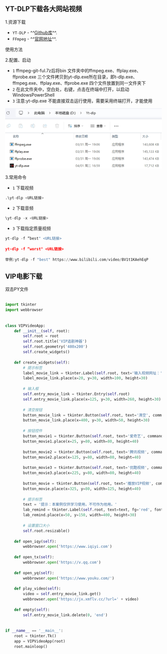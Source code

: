 ## YT-DLP下载各大网站视频
1.资源下载

* `YT-DLP`  - ^^[Github库](https://github.com/yt-dlp/yt-dlp?tab=readme-ov-file)^^.
* `FFmpeg`  - ^^[官网地址](https://ffmpeg.org/)^^.

使用方法

2.配置、启动

* `1` ffmpeg-git-ful.7z后将bin 文件夹中的ffmpeg.exe、ffplay.exe、ffprobe.exe 三个文件拷贝到yt-dlp.exe所在目录，即t-dlp.exe、ffmpeg.exe、ffplay.exe、ffprobe.exe 四个文件放置到同一文件夹下
* `2` 在此文件夹中，空白处，右键，点击在终端中打开，以启动WindowsPowerShell
* `3` 注意:yt-dlp.exe 不能直接双击运行使用，需要采用终端打开，才能使用

![yt dlp](images/ytdlp.png)

3.常用命令

* `1` 下载视频
``` py
.\yt-dlp <URL链接>
```

* `2` 下载音频
``` py
\yt-dlp -x <URL链接>
```

* `3` 下载指定质量视频
``` py
yt-dlp -f “best" <URL链接>

yt-dlp -f “worst" <URL链接>

举例:yt-dlp -f "best" https://www.bilibili.com/video/BV1t1KAehEqP
```

## VIP电影下载

双击PY文件

```python

import tkinter
import webbrowser


class VIPVideoApp:
    def __init__(self, root):
        self.root = root
        self.root.title('VIP追剧神器')
        self.root.geometry('480x200')
        self.create_widgets()

    def create_widgets(self):
        # 提示标签
        label_movie_link = tkinter.Label(self.root, text='输入视频网址：')
        label_movie_link.place(x=20, y=30, width=100, height=30)

        # 输入框
        self.entry_movie_link = tkinter.Entry(self.root)
        self.entry_movie_link.place(x=125, y=30, width=260, height=30)

        # 清空按钮
        button_movie_link = tkinter.Button(self.root, text='清空', command=self.empty)
        button_movie_link.place(x=400, y=30, width=50, height=30)

        # 按钮控件
        button_movie1 = tkinter.Button(self.root, text='爱奇艺', command=self.open_iqy)
        button_movie1.place(x=25, y=80, width=80, height=40)

        button_movie2 = tkinter.Button(self.root, text='腾讯视频', command=self.open_tx)
        button_movie2.place(x=125, y=80, width=80, height=40)

        button_movie3 = tkinter.Button(self.root, text='优酷视频', command=self.open_yq)
        button_movie3.place(x=225, y=80, width=80, height=40)

        button_movie = tkinter.Button(self.root, text='播放VIP视频', command=self.play_video)
        button_movie.place(x=325, y=80, width=125, height=40)

        # 提示标签
        text = '提示：本案例仅供学习使用，不可作为他用。'
        lab_remind = tkinter.Label(self.root, text=text, fg='red', font=('Arial', 15, 'bold'))
        lab_remind.place(x=50, y=150, width=400, height=30)

        # 设置窗口大小
        self.root.resizable()

    def open_iqy(self):
        webbrowser.open('https://www.iqiyi.com')

    def open_tx(self):
        webbrowser.open('https://v.qq.com')

    def open_yq(self):
        webbrowser.open('https://www.youku.com/')

    def play_video(self):
        video = self.entry_movie_link.get()
        webbrowser.open('https://jx.xmflv.cc/?url=' + video)

    def empty(self):
        self.entry_movie_link.delete(0, 'end')


if __name__ == '__main__':
    root = tkinter.Tk()
    app = VIPVideoApp(root)
    root.mainloop()

```
